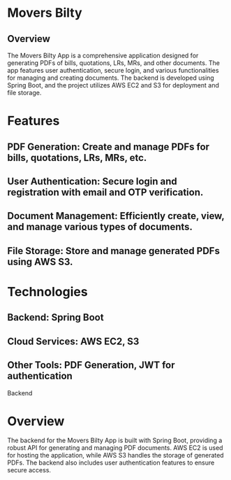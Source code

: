# Movers Bilty
## Overview
The Movers Bilty App is a comprehensive application designed for generating PDFs of bills, quotations, LRs, MRs, and other documents. 
The app features user authentication, secure login, and various functionalities for managing and creating documents. The backend is developed using Spring Boot, and the project utilizes AWS EC2 and S3 for deployment and file storage.

# Features
## PDF Generation: Create and manage PDFs for bills, quotations, LRs, MRs, etc.
## User Authentication: Secure login and registration with email and OTP verification.
## Document Management: Efficiently create, view, and manage various types of documents.
## File Storage: Store and manage generated PDFs using AWS S3.
# Technologies
## Backend: Spring Boot
## Cloud Services: AWS EC2, S3
## Other Tools: PDF Generation, JWT for authentication
Backend
# Overview
The backend for the Movers Bilty App is built with Spring Boot, providing a robust API for generating and managing PDF documents. AWS EC2 is used for hosting the application, while AWS S3 handles the storage of generated PDFs.
The backend also includes user authentication features to ensure secure access.
